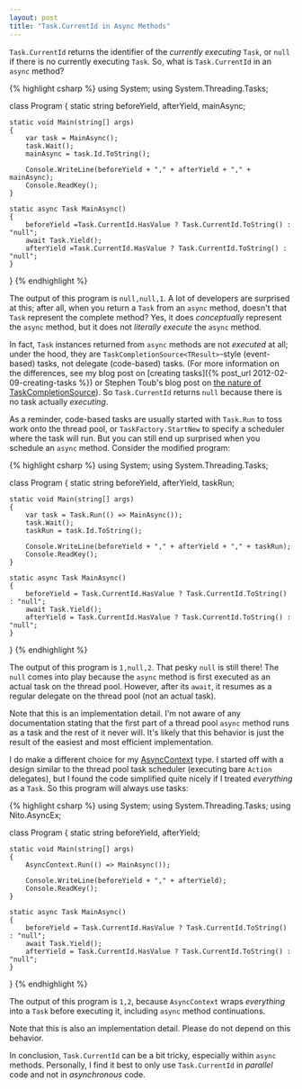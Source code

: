 ```yaml
---
layout: post
title: "Task.CurrentId in Async Methods"
---
```

`Task.CurrentId` returns the identifier of the _currently executing_ `Task`, or `null` if there is no currently executing `Task`. So, what is `Task.CurrentId` in an `async` method?

{% highlight csharp %}
using System;
using System.Threading.Tasks;

class Program
{
    static string beforeYield, afterYield, mainAsync;

    static void Main(string[] args)
    {
        var task = MainAsync();
        task.Wait();
        mainAsync = task.Id.ToString();

        Console.WriteLine(beforeYield + "," + afterYield + "," + mainAsync);
        Console.ReadKey();
    }

    static async Task MainAsync()
    {
        beforeYield =Task.CurrentId.HasValue ? Task.CurrentId.ToString() : "null";
        await Task.Yield();
        afterYield =Task.CurrentId.HasValue ? Task.CurrentId.ToString() : "null";
    }
}
{% endhighlight %}

The output of this program is `null,null,1`. A lot of developers are surprised at this; after all, when you return a `Task` from an `async` method, doesn't that `Task` represent the complete method? Yes, it does _conceptually_ represent the `async` method, but it does not _literally execute_ the `async` method.

In fact, `Task` instances returned from `async` methods are not _executed_ at all; under the hood, they are `TaskCompletionSource<TResult>`-style (event-based) tasks, not delegate (code-based) tasks. (For more information on the differences, see my blog post on [creating tasks]({% post_url 2012-02-09-creating-tasks %}) or Stephen Toub's blog post on [the nature of TaskCompletionSource](https://devblogs.microsoft.com/pfxteam/the-nature-of-taskcompletionsourcetresult/)). So `Task.CurrentId` returns `null` because there is no task actually _executing_.

As a reminder, code-based tasks are usually started with `Task.Run` to toss work onto the thread pool, or `TaskFactory.StartNew` to specify a scheduler where the task will run. But you can still end up surprised when you schedule an `async` method. Consider the modified program:

{% highlight csharp %}
using System;
using System.Threading.Tasks;

class Program
{
    static string beforeYield, afterYield, taskRun;

    static void Main(string[] args)
    {
        var task = Task.Run(() => MainAsync());
        task.Wait();
        taskRun = task.Id.ToString();

        Console.WriteLine(beforeYield + "," + afterYield + "," + taskRun);
        Console.ReadKey();
    }

    static async Task MainAsync()
    {
        beforeYield = Task.CurrentId.HasValue ? Task.CurrentId.ToString() : "null";
        await Task.Yield();
        afterYield = Task.CurrentId.HasValue ? Task.CurrentId.ToString() : "null";
    }
}
{% endhighlight %}

The output of this program is `1,null,2`. That pesky `null` is still there! The `null` comes into play because the `async` method is first executed as an actual task on the thread pool. However, after its `await`, it resumes as a regular delegate on the thread pool (not an actual task).

Note that this is an implementation detail. I'm not aware of any documentation stating that the first part of a thread pool `async` method runs as a task and the rest of it never will. It's likely that this behavior is just the result of the easiest and most efficient implementation.

I do make a different choice for my [AsyncContext](http://nitoasyncex.codeplex.com/wikipage?title=AsyncContext) type. I started off with a design similar to the thread pool task scheduler (executing bare `Action` delegates), but I found the code simplified quite nicely if I treated _everything_ as a `Task`. So this program will always use tasks:

{% highlight csharp %}
using System;
using System.Threading.Tasks;
using Nito.AsyncEx;

class Program
{
    static string beforeYield, afterYield;

    static void Main(string[] args)
    {
        AsyncContext.Run(() => MainAsync());

        Console.WriteLine(beforeYield + "," + afterYield);
        Console.ReadKey();
    }

    static async Task MainAsync()
    {
        beforeYield = Task.CurrentId.HasValue ? Task.CurrentId.ToString() : "null";
        await Task.Yield();
        afterYield = Task.CurrentId.HasValue ? Task.CurrentId.ToString() : "null";
    }
}
{% endhighlight %}

The output of this program is `1,2`, because `AsyncContext` wraps _everything_ into a `Task` before executing it, including `async` method continuations.

Note that this is also an implementation detail. Please do not depend on this behavior.

In conclusion, `Task.CurrentId` can be a bit tricky, especially within `async` methods. Personally, I find it best to only use `Task.CurrentId` in _parallel_ code and not in _asynchronous_ code.


